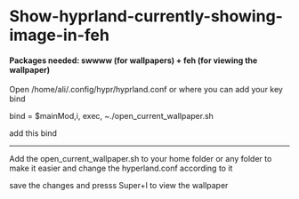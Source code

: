 # Show-hyprland-currently-showing-image-in-feh

<h4>Packages needed: swwww (for wallpapers) + feh (for viewing the wallpaper)</h4>

Open /home/ali/.config/hypr/hyprland.conf
or where you can add your key bind

bind = $mainMod,i, exec, ~./open_current_wallpaper.sh

add this bind

-----------------------------------------------------------------------------------------------------------------------------------------------------------------------------------------------------------
Add the open_current_wallpaper.sh to your home folder or any folder to make it easier and change the hyperland.conf according to it 

save the changes and presss Super+I to view the wallpaper
